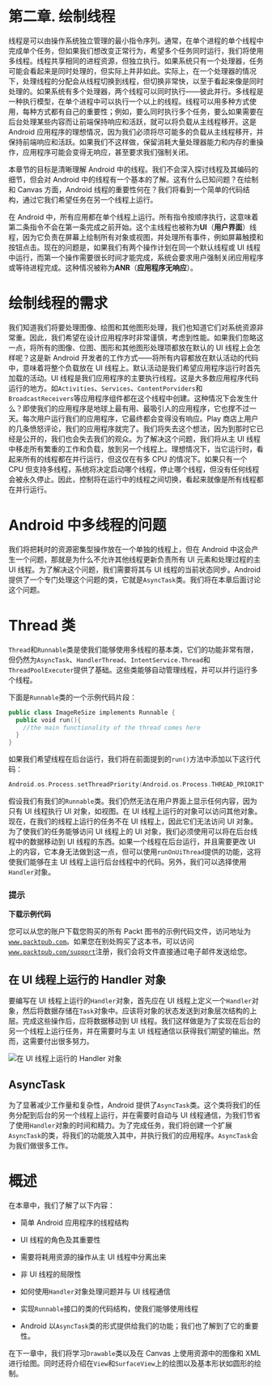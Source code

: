 # 第二章. 绘制线程

线程是可以由操作系统独立管理的最小指令序列。通常，在单个进程的单个线程中完成单个任务，但如果我们想改变正常行为，希望多个任务同时运行，我们将使用多线程。线程共享相同的进程资源，但独立执行。如果系统只有一个处理器，任务可能会看起来是同时处理的，但实际上并非如此。实际上，在一个处理器的情况下，处理线程的分配会从线程切换到线程，但切换非常快，以至于看起来像是同时处理的。如果系统有多个处理器，两个线程可以同时执行——彼此并行。多线程是一种执行模型，在单个进程中可以执行一个以上的线程。线程可以用多种方式使用，每种方式都有自己的重要性；例如，要么同时执行多个任务，要么如果需要在后台处理某些内容而让前端保持响应和活跃，就可以将负载从主线程移开。这是 Android 应用程序的理想情况，因为我们必须将尽可能多的负载从主线程移开，并保持前端响应和活跃。如果我们不这样做，保留消耗大量处理器能力和内存的重操作，应用程序可能会变得无响应，甚至要求我们强制关闭。

本章节的目标是清晰理解 Android 中的线程。我们不会深入探讨线程及其编码的细节，但会对 Android 中的线程有一个基本的了解。这有什么已知问题？在绘制和 Canvas 方面，Android 线程的重要性何在？我们将看到一个简单的代码结构，通过它我们希望任务在另一个线程上运行。

在 Android 中，所有应用都在单个线程上运行。所有指令按顺序执行，这意味着第二条指令不会在第一条完成之前开始。这个主线程也被称为**UI**（**用户界面**）线程，因为它负责在屏幕上绘制所有对象或视图，并处理所有事件，例如屏幕触摸和按钮点击。现在的问题是，如果我们有两个操作计划在同一个默认线程或 UI 线程中运行，而第一个操作需要很长时间才能完成，系统会要求用户强制关闭应用程序或等待进程完成。这种情况被称为**ANR**（**应用程序无响应**）。

# 绘制线程的需求

我们知道我们将要处理图像、绘图和其他图形处理，我们也知道它们对系统资源非常重。因此，我们希望在设计应用程序时非常谨慎，考虑到性能。如果我们忽略这一点，将所有的图像、位图、图形和其他图形处理项都放在默认的 UI 线程上会怎样呢？这是新 Android 开发者的工作方式——将所有内容都放在默认活动的代码中，意味着将整个负载放在 UI 线程上。默认活动是我们希望应用程序运行时首先加载的活动。UI 线程是我们应用程序的主要执行线程。这是大多数应用程序代码运行的地方。如`Activities`、`Services`、`ContentPorviders`和`BroadcastReceivers`等应用程序组件都在这个线程中创建。这种情况下会发生什么？即使我们的应用程序是地球上最有用、最吸引人的应用程序，它也撑不过一天。每次用户运行我们的应用程序，它最终都会变得没有响应。Play 商店上用户的几条愤怒评论，我们的应用程序就完了。我们将失去这个想法，因为到那时它已经是公开的，我们也会失去我们的观众。为了解决这个问题，我们将从主 UI 线程中移走所有繁重的工作和负载，放到另一个线程上。理想情况下，当它运行时，看起来所有的线程都在并行运行，但这仅在有多 CPU 的情况下。如果只有一个 CPU 但支持多线程，系统将决定启动哪个线程，停止哪个线程，但没有任何线程会被永久停止。因此，控制将在运行中的线程之间切换，看起来就像是所有线程都在并行运行。

# Android 中多线程的问题

我们将把耗时的资源密集型操作放在一个单独的线程上，但在 Android 中这会产生一个问题，那就是为什么不允许其他线程更新负责所有 UI 元素和处理过程的主 UI 线程。为了解决这个问题，我们需要将其与 UI 线程的当前状态同步。Android 提供了一个专门处理这个问题的类，它就是`AsyncTask`类。我们将在本章后面讨论这个问题。

# Thread 类

`Thread`和`Runnable`类是使我们能够使用多线程的基本类，它们的功能非常有限，但仍然为`AsyncTask`、`HandlerThread`、`IntentService.Thread`和`ThreadPoolExecuter`提供了基础。这些类能够自动管理线程，并可以并行运行多个线程。

下面是`Runnable`类的一个示例代码片段：

```kt
public class ImageReSize implements Runnable {
  public void run(){
    //the main functionality of the thread comes here
  }
}
```

如果我们希望线程在后台运行，我们将在前面提到的`run()`方法中添加以下这行代码：

```kt
Android.os.Process.setThreadPriority(Android.os.Process.THREAD_PRIORITY_BACKGROUND);
```

假设我们有我们的`Runnable`类。我们仍然无法在用户界面上显示任何内容，因为只有 UI 线程执行 UI 对象，如视图。在 UI 线程上运行的对象可以访问其他对象。现在，在我们的线程上运行的任务不在 UI 线程上，因此它们无法访问 UI 对象。为了使我们的任务能够访问 UI 线程上的 UI 对象，我们必须使用可以将在后台线程中的数据移动到 UI 线程的东西。如果一个线程在后台运行，并且需要更改 UI 上的内容，它本身无法做到这一点，但可以使用`runOnUiThread`提供的功能，这将使我们能够在主 UI 线程上运行后台线程中的代码。另外，我们可以选择使用`Handler`对象。

### 提示

**下载示例代码**

您可以从您的账户下载您购买的所有 Packt 图书的示例代码文件，访问地址为[`www.packtpub.com`](http://www.packtpub.com)。如果您在别处购买了这本书，可以访问[`www.packtpub.com/support`](http://www.packtpub.com/support)注册，我们会将文件直接通过电子邮件发送给您。

## 在 UI 线程上运行的 Handler 对象

要编写在 UI 线程上运行的`Handler`对象，首先应在 UI 线程上定义一个`Handler`对象，然后将数据存储在`Task`对象中。应该将对象的状态发送到对象层次结构的上层。完成这些操作后，应将数据移动到 UI 线程。我们这样做是为了实现在后台的另一个线程上运行任务，并在需要时与主 UI 线程通信以获得我们期望的输出。然而，这需要付出很多努力。

![在 UI 线程上运行的 Handler 对象](img/5396_02_01.jpg)

## AsyncTask

为了显著减少工作量和复杂性，Android 提供了`AsyncTask`类。这个类将我们的任务分配到后台的另一个线程上运行，并在需要时自动与 UI 线程通信，为我们节省了使用`Handler`对象的时间和精力。为了完成任务，我们将创建一个扩展`AsyncTask`的类，将我们的功能放入其中，并执行我们的应用程序。`AsyncTask`会为我们做很多工作。

# 概述

在本章中，我们了解了以下内容：

+   简单 Android 应用程序的线程结构

+   UI 线程的角色及其重要性

+   需要将耗用资源的操作从主 UI 线程中分离出来

+   非 UI 线程的局限性

+   如何使用`Handler`对象处理问题并与 UI 线程通信

+   实现`Runnable`接口的类的代码结构，使我们能够使用线程

+   Android 以`AsyncTask`类的形式提供给我们的功能；我们也了解到了它的重要性。

在下一章中，我们将学习`Drawable`类以及在 Canvas 上使用资源中的图像和 XML 进行绘图。同时还将介绍在`View`和`SurfaceView`上的绘图以及基本形状如圆形的绘制。

